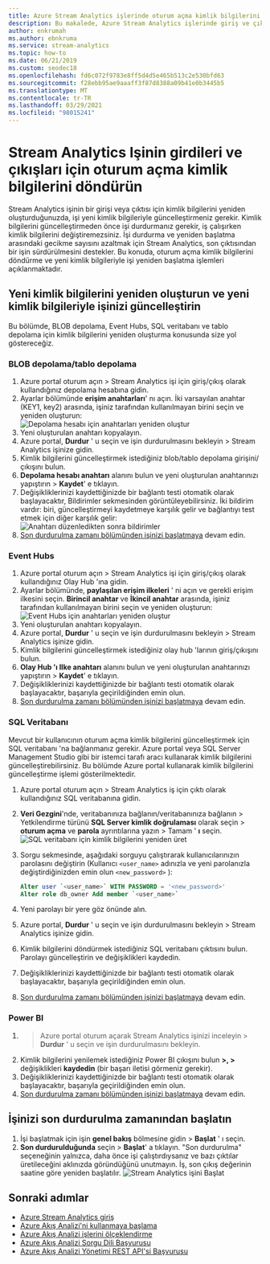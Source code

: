 ```yaml
---
title: Azure Stream Analytics işlerinde oturum açma kimlik bilgilerini döndürün
description: Bu makalede, Azure Stream Analytics işlerinde giriş ve çıkış havuzları kimlik bilgilerinin nasıl güncelleştirileceğini açıklanmaktadır.
author: enkrumah
ms.author: ebnkruma
ms.service: stream-analytics
ms.topic: how-to
ms.date: 06/21/2019
ms.custom: seodec18
ms.openlocfilehash: fd6c072f9783e8ff5d4d5e465b513c2e530bfd63
ms.sourcegitcommit: f28ebb95ae9aaaff3f87d8388a09b41e0b3445b5
ms.translationtype: MT
ms.contentlocale: tr-TR
ms.lasthandoff: 03/29/2021
ms.locfileid: "98015241"
---
```

# <a name="rotate-login-credentials-for-inputs-and-outputs-of-a-stream-analytics-job"></a>Stream Analytics Işinin girdileri ve çıkışları için oturum açma kimlik bilgilerini döndürün

Stream Analytics işinin bir girişi veya çıktısı için kimlik bilgilerini yeniden oluşturduğunuzda, işi yeni kimlik bilgileriyle güncelleştirmeniz gerekir. Kimlik bilgilerini güncelleştirmeden önce işi durdurmanız gerekir, iş çalışırken kimlik bilgilerini değiştiremezsiniz. İşi durdurma ve yeniden başlatma arasındaki gecikme sayısını azaltmak için Stream Analytics, son çıktısından bir işin sürdürülmesini destekler. Bu konuda, oturum açma kimlik bilgilerini döndürme ve yeni kimlik bilgileriyle işi yeniden başlatma işlemleri açıklanmaktadır.

## <a name="regenerate-new-credentials-and-update-your-job-with-the-new-credentials"></a>Yeni kimlik bilgilerini yeniden oluşturun ve yeni kimlik bilgileriyle işinizi güncelleştirin 

Bu bölümde, BLOB depolama, Event Hubs, SQL veritabanı ve tablo depolama için kimlik bilgilerini yeniden oluşturma konusunda size yol göstereceğiz. 

### <a name="blob-storagetable-storage"></a>BLOB depolama/tablo depolama
1. Azure portal oturum açın > Stream Analytics işi için giriş/çıkış olarak kullandığınız depolama hesabına gidin.    
2. Ayarlar bölümünde **erişim anahtarları**' nı açın. İki varsayılan anahtar (KEY1, key2) arasında, işiniz tarafından kullanılmayan birini seçin ve yeniden oluşturun:  
   ![Depolama hesabı için anahtarları yeniden oluştur](media/stream-analytics-login-credentials-inputs-outputs/regenerate-storage-keys.png)
3. Yeni oluşturulan anahtarı kopyalayın.    
4. Azure portal, **Durdur** ' u seçin ve işin durdurulmasını bekleyin > Stream Analytics işinize gidin.    
5. Kimlik bilgilerini güncelleştirmek istediğiniz blob/tablo depolama girişini/çıkışını bulun.    
6. **Depolama hesabı anahtarı** alanını bulun ve yeni oluşturulan anahtarınızı yapıştırın > **Kaydet**' e tıklayın.    
7. Değişikliklerinizi kaydettiğinizde bir bağlantı testi otomatik olarak başlayacaktır, Bildirimler sekmesinden görüntüleyebilirsiniz. İki bildirim vardır: biri, güncelleştirmeyi kaydetmeye karşılık gelir ve bağlantıyı test etmek için diğer karşılık gelir:  
   ![Anahtarı düzenledikten sonra bildirimler](media/stream-analytics-login-credentials-inputs-outputs/edited-key-notifications.png)
8. [Son durdurulma zamanı bölümünden işinizi başlatmaya](#start-your-job-from-the-last-stopped-time) devam edin.

### <a name="event-hubs"></a>Event Hubs

1. Azure portal oturum açın > Stream Analytics işi için giriş/çıkış olarak kullandığınız Olay Hub 'ına gidin.    
2. Ayarlar bölümünde, **paylaşılan erişim ilkeleri** ' ni açın ve gerekli erişim ilkesini seçin. **Birincil anahtar** ve **İkincil anahtar** arasında, işiniz tarafından kullanılmayan birini seçin ve yeniden oluşturun:  
   ![Event Hubs için anahtarları yeniden oluştur](media/stream-analytics-login-credentials-inputs-outputs/regenerate-event-hub-keys.png)
3. Yeni oluşturulan anahtarı kopyalayın.    
4. Azure portal, **Durdur** ' u seçin ve işin durdurulmasını bekleyin > Stream Analytics işinize gidin.    
5. Kimlik bilgilerini güncelleştirmek istediğiniz olay hub 'larının giriş/çıkışını bulun.    
6. **Olay Hub 'ı Ilke anahtarı** alanını bulun ve yeni oluşturulan anahtarınızı yapıştırın > **Kaydet**' e tıklayın.    
7. Değişikliklerinizi kaydettiğinizde bir bağlantı testi otomatik olarak başlayacaktır, başarıyla geçirildiğinden emin olun.    
8. [Son durdurulma zamanı bölümünden işinizi başlatmaya](#start-your-job-from-the-last-stopped-time) devam edin.

### <a name="sql-database"></a>SQL Veritabanı

Mevcut bir kullanıcının oturum açma kimlik bilgilerini güncelleştirmek için SQL veritabanı 'na bağlanmanız gerekir. Azure portal veya SQL Server Management Studio gibi bir istemci tarafı aracı kullanarak kimlik bilgilerini güncelleştirebilirsiniz. Bu bölümde Azure portal kullanarak kimlik bilgilerini güncelleştirme işlemi gösterilmektedir.

1. Azure portal oturum açın > Stream Analytics iş için çıktı olarak kullandığınız SQL veritabanına gidin.    
2. **Veri Gezgini**'nde, veritabanınıza bağlanın/veritabanınıza bağlanın > Yetkilendirme türünü **SQL Server kimlik doğrulaması** olarak seçin > **oturum açma** ve **parola** ayrıntılarına yazın > Tamam ' **ı** seçin.  
   ![SQL veritabanı için kimlik bilgilerini yeniden üret](media/stream-analytics-login-credentials-inputs-outputs/regenerate-sql-credentials.png)

3. Sorgu sekmesinde, aşağıdaki sorguyu çalıştırarak kullanıcılarınızın parolasını değiştirin (Kullanıcı `<user_name>` adınızla ve yeni parolanızla değiştirdiğinizden emin olun `<new_password>` ):  

   ```SQL
   Alter user `<user_name>` WITH PASSWORD = '<new_password>'
   Alter role db_owner Add member `<user_name>`
   ```

4. Yeni parolayı bir yere göz önünde alın.    
5. Azure portal, **Durdur** ' u seçin ve işin durdurulmasını bekleyin > Stream Analytics işinize gidin.    
6. Kimlik bilgilerini döndürmek istediğiniz SQL veritabanı çıktısını bulun. Parolayı güncelleştirin ve değişiklikleri kaydedin.    
7. Değişikliklerinizi kaydettiğinizde bir bağlantı testi otomatik olarak başlayacaktır, başarıyla geçirildiğinden emin olun.    
8. [Son durdurulma zamanı bölümünden işinizi başlatmaya](#start-your-job-from-the-last-stopped-time) devam edin.

### <a name="power-bi"></a>Power BI
1. > Azure portal oturum açarak Stream Analytics işinizi inceleyin > **Durdur** ' u seçin ve işin durdurulmasını bekleyin.    
2. Kimlik bilgilerini yenilemek istediğiniz Power BI çıkışını bulun **>, >** değişiklikleri **kaydedin** (bir başarı iletisi görmeniz gerekir).    
3. Değişikliklerinizi kaydettiğinizde bir bağlantı testi otomatik olarak başlayacaktır, başarıyla geçirildiğinden emin olun.    
4. [Son durdurulma zamanı bölümünden işinizi başlatmaya](#start-your-job-from-the-last-stopped-time) devam edin.

## <a name="start-your-job-from-the-last-stopped-time"></a>İşinizi son durdurulma zamanından başlatın

1. İşi başlatmak için işin **genel bakış** bölmesine gidin > **Başlat** ' ı seçin.    
2. **Son durdurulduğunda** seçin > **Başlat**' a tıklayın. "Son durdurulma" seçeneğinin yalnızca, daha önce işi çalıştırdıysanız ve bazı çıktılar üretileceğini aklınızda göründüğünü unutmayın. İş, son çıkış değerinin saatine göre yeniden başlatılır.
   ![Stream Analytics işini Başlat](media/stream-analytics-login-credentials-inputs-outputs/start-stream-analytics-job.png)

## <a name="next-steps"></a>Sonraki adımlar
* [Azure Stream Analytics giriş](stream-analytics-introduction.md)
* [Azure Akış Analizi'ni kullanmaya başlama](stream-analytics-real-time-fraud-detection.md)
* [Azure Akış Analizi işlerini ölçeklendirme](stream-analytics-scale-jobs.md)
* [Azure Akış Analizi Sorgu Dili Başvurusu](/stream-analytics-query/stream-analytics-query-language-reference)
* [Azure Akış Analizi Yönetimi REST API'si Başvurusu](/rest/api/streamanalytics/)